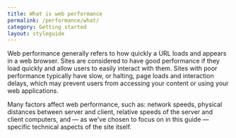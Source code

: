 ```yaml
---
title: What is web performance
permalink: /performance/what/
category: Getting started
layout: styleguide
---
```


Web performance generally refers to how quickly a URL loads and appears in a web browser. Sites are considered to have good performance if they load quickly and allow users to easily interact with them. Sites with poor performance typically have slow, or halting, page loads and interaction delays, which may prevent users from accessing your content or using your web applications.

Many factors affect web performance, such as: network speeds, physical distances between server and client, relative speeds of the server and client computers, and — as we've chosen to focus on in this guide — specific technical aspects of the site itself.
